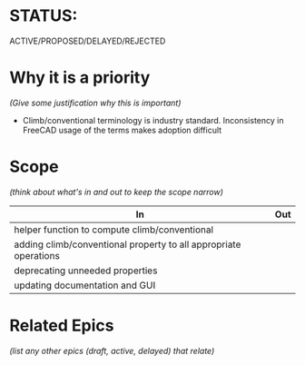 # STATUS:
ACTIVE/PROPOSED/DELAYED/REJECTED

# Why it is a priority

*(Give some justification why this is important)*
- Climb/conventional terminology is industry standard.  Inconsistency in FreeCAD usage of the terms makes adoption difficult

# Scope

*(think about what's in and out to keep the scope narrow)*

| In                                                               | Out |
| ---------------------------------------------------------------- | --- |
| helper function to compute climb/conventional                    |     |
| adding climb/conventional property to all appropriate operations |     |
| deprecating unneeded properties                                  |     |
| updating documentation and GUI                                   |     |

# Related Epics
*(list any other epics (draft, active, delayed) that relate)*
